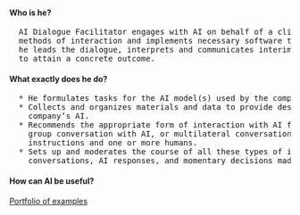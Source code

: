 #### Who is he?
<pre>
  AI Dialogue Facilitator engages with AI on behalf of a client. He selects the most suitable models, 
  methods of interaction and implements necessary software tools. Subsequently, together with the customer 
  he leads the dialogue, interprets and communicates interim outcomes, and iterates the process as needed 
  to attain a concrete outcome.
</pre>
#### What exactly does he do?
<pre>
  * He formulates tasks for the AI model(s) used by the company, ensuring a reasonable expectation of success.
  * Collects and organizes materials and data to provide descriptive context for interactions with the
    company’s AI.
  * Recommends the appropriate form of interaction with AI for each task, such as one-on-one dialogue, 
    group conversation with AI, or multilateral conversation involving multiple copies of AI with adversarial 
    instructions and one or more humans.
  * Sets up and moderates the course of all these types of interactions, documenting the stages of 
    conversations, AI responses, and momentary decisions made by the human participants.
</pre>
#### How can AI be useful?
[Portfolio of examples](https://github.com/ai-dialogue-facilitator/portfolio)
